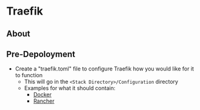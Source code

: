 # Traefik

## About

## Pre-Depoloyment

* Create a "traefik.toml" file to configure Traefik how you would like for it to function
  * This will go in the `<Stack Directory>/Configuration` directory
  * Examples for what it should contain:
    * [Docker](https://docs.traefik.io/configuration/backends/docker/)
    * [Rancher](https://docs.traefik.io/configuration/backends/rancher/)
